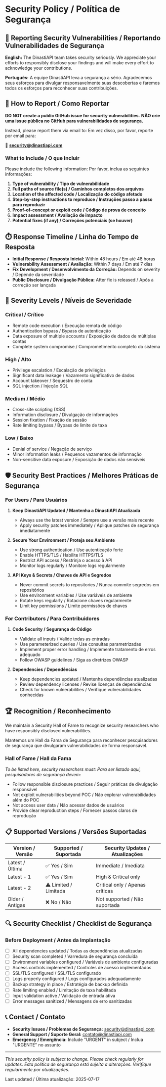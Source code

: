 # Security Policy / Política de Segurança

## 🔐 Reporting Security Vulnerabilities / Reportando Vulnerabilidades de Segurança

**English:**
The DinastiAPI team takes security seriously. We appreciate your efforts to responsibly disclose your findings and will make every effort to acknowledge your contributions.

**Português:**
A equipe DinastiAPI leva a segurança a sério. Agradecemos seus esforços para divulgar responsavelmente suas descobertas e faremos todos os esforços para reconhecer suas contribuições.

## 📧 How to Report / Como Reportar

**DO NOT create a public GitHub issue for security vulnerabilities.**
**NÃO crie uma issue pública no GitHub para vulnerabilidades de segurança.**

Instead, please report them via email to:
Em vez disso, por favor, reporte por email para:

📧 **security@dinastiapi.com**

### What to Include / O que Incluir

Please include the following information:
Por favor, inclua as seguintes informações:

1. **Type of vulnerability / Tipo de vulnerabilidade**
2. **Full paths of source file(s) / Caminhos completos dos arquivos**
3. **Location of the affected code / Localização do código afetado**
4. **Step-by-step instructions to reproduce / Instruções passo a passo para reproduzir**
5. **Proof-of-concept or exploit code / Código de prova de conceito**
6. **Impact assessment / Avaliação de impacto**
7. **Potential fixes (if any) / Correções potenciais (se houver)**

## ⏱️ Response Timeline / Linha do Tempo de Resposta

- **Initial Response / Resposta Inicial:** Within 48 hours / Em até 48 horas
- **Vulnerability Assessment / Avaliação:** Within 7 days / Em até 7 dias
- **Fix Development / Desenvolvimento da Correção:** Depends on severity / Depende da severidade
- **Public Disclosure / Divulgação Pública:** After fix is released / Após a correção ser lançada

## 🎯 Severity Levels / Níveis de Severidade

### Critical / Crítico
- Remote code execution / Execução remota de código
- Authentication bypass / Bypass de autenticação
- Data exposure of multiple accounts / Exposição de dados de múltiplas contas
- Complete system compromise / Comprometimento completo do sistema

### High / Alto
- Privilege escalation / Escalação de privilégios
- Significant data leakage / Vazamento significativo de dados
- Account takeover / Sequestro de conta
- SQL injection / Injeção SQL

### Medium / Médio
- Cross-site scripting (XSS)
- Information disclosure / Divulgação de informações
- Session fixation / Fixação de sessão
- Rate limiting bypass / Bypass de limite de taxa

### Low / Baixo
- Denial of service / Negação de serviço
- Minor information leaks / Pequenos vazamentos de informação
- Non-sensitive data exposure / Exposição de dados não sensíveis

## 🛡️ Security Best Practices / Melhores Práticas de Segurança

### For Users / Para Usuários

1. **Keep DinastiAPI Updated / Mantenha a DinastiAPI Atualizada**
   - Always use the latest version / Sempre use a versão mais recente
   - Apply security patches immediately / Aplique patches de segurança imediatamente

2. **Secure Your Environment / Proteja seu Ambiente**
   - Use strong authentication / Use autenticação forte
   - Enable HTTPS/TLS / Habilite HTTPS/TLS
   - Restrict API access / Restrinja o acesso à API
   - Monitor logs regularly / Monitore logs regularmente

3. **API Keys & Secrets / Chaves de API e Segredos**
   - Never commit secrets to repositories / Nunca commite segredos em repositórios
   - Use environment variables / Use variáveis de ambiente
   - Rotate keys regularly / Rotacione chaves regularmente
   - Limit key permissions / Limite permissões de chaves

### For Contributors / Para Contribuidores

1. **Code Security / Segurança do Código**
   - Validate all inputs / Valide todas as entradas
   - Use parameterized queries / Use consultas parametrizadas
   - Implement proper error handling / Implemente tratamento de erros adequado
   - Follow OWASP guidelines / Siga as diretrizes OWASP

2. **Dependencies / Dependências**
   - Keep dependencies updated / Mantenha dependências atualizadas
   - Review dependency licenses / Revise licenças de dependências
   - Check for known vulnerabilities / Verifique vulnerabilidades conhecidas

## 🏆 Recognition / Reconhecimento

We maintain a Security Hall of Fame to recognize security researchers who have responsibly disclosed vulnerabilities.

Mantemos um Hall da Fama de Segurança para reconhecer pesquisadores de segurança que divulgaram vulnerabilidades de forma responsável.

### Hall of Fame / Hall da Fama

*To be listed here, security researchers must:*
*Para ser listado aqui, pesquisadores de segurança devem:*

- Follow responsible disclosure practices / Seguir práticas de divulgação responsável
- Not exploit vulnerabilities beyond POC / Não explorar vulnerabilidades além do POC
- Not access user data / Não acessar dados de usuários
- Provide clear reproduction steps / Fornecer passos claros de reprodução

## 📋 Supported Versions / Versões Suportadas

| Version / Versão | Supported / Suportada | Security Updates / Atualizações |
|------------------|----------------------|--------------------------------|
| Latest / Última  | ✅ Yes / Sim         | Immediate / Imediata           |
| Latest - 1      | ✅ Yes / Sim         | High & Critical only           |
| Latest - 2      | ⚠️ Limited / Limitada | Critical only / Apenas críticas |
| Older / Antigas  | ❌ No / Não          | Not supported / Não suportada   |

## 🔍 Security Checklist / Checklist de Segurança

### Before Deployment / Antes da Implantação

- [ ] All dependencies updated / Todas as dependências atualizadas
- [ ] Security scan completed / Varredura de segurança concluída
- [ ] Environment variables configured / Variáveis de ambiente configuradas
- [ ] Access controls implemented / Controles de acesso implementados
- [ ] SSL/TLS configured / SSL/TLS configurado
- [ ] Logs properly configured / Logs configurados adequadamente
- [ ] Backup strategy in place / Estratégia de backup definida
- [ ] Rate limiting enabled / Limitação de taxa habilitada
- [ ] Input validation active / Validação de entrada ativa
- [ ] Error messages sanitized / Mensagens de erro sanitizadas

## 📞 Contact / Contato

- **Security Issues / Problemas de Segurança:** security@dinastiapi.com
- **General Support / Suporte Geral:** contato@dinastiapi.com
- **Emergency / Emergência:** Include "URGENT" in subject / Inclua "URGENTE" no assunto

---

*This security policy is subject to change. Please check regularly for updates.*
*Esta política de segurança está sujeita a alterações. Verifique regularmente por atualizações.*

Last updated / Última atualização: 2025-07-17